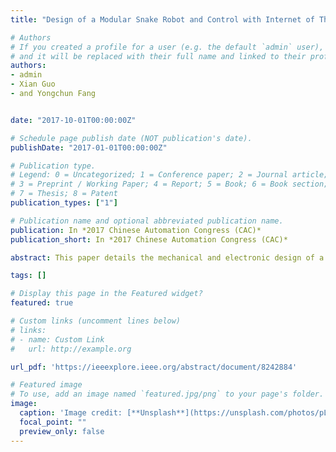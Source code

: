 ```yaml
---
title: "Design of a Modular Snake Robot and Control with Internet of Things"

# Authors
# If you created a profile for a user (e.g. the default `admin` user), write the username (folder name) here 
# and it will be replaced with their full name and linked to their profile.
authors:
- admin 
- Xian Guo
- and Yongchun Fang


date: "2017-10-01T00:00:00Z"

# Schedule page publish date (NOT publication's date).
publishDate: "2017-01-01T00:00:00Z"

# Publication type.
# Legend: 0 = Uncategorized; 1 = Conference paper; 2 = Journal article;
# 3 = Preprint / Working Paper; 4 = Report; 5 = Book; 6 = Book section;
# 7 = Thesis; 8 = Patent
publication_types: ["1"]

# Publication name and optional abbreviated publication name.
publication: In *2017 Chinese Automation Congress (CAC)*
publication_short: In *2017 Chinese Automation Congress (CAC)*

abstract: This paper details the mechanical and electronic design of a modular snake robot, the Little Red (LR). 3-D printing technology is applied to shorten the manufacturing cycle. With power, sensing, communication and control electronic circuit integrated, each rotation module is independent and full-featured. Additionally, the control system based on Internet of Things (IoT) is more intelligent. The establishment of ZigBee wireless networking can realize reliable wireless data transmission at low power consumption. Experiments are conducted to show the effectiveness of the mechanical and electronic design and the reliability of the control system.

tags: []

# Display this page in the Featured widget?
featured: true

# Custom links (uncomment lines below)
# links:
# - name: Custom Link
#   url: http://example.org

url_pdf: 'https://ieeexplore.ieee.org/abstract/document/8242884'

# Featured image
# To use, add an image named `featured.jpg/png` to your page's folder. 
image:
  caption: 'Image credit: [**Unsplash**](https://unsplash.com/photos/pLCdAaMFLTE)'
  focal_point: ""
  preview_only: false
---
```




